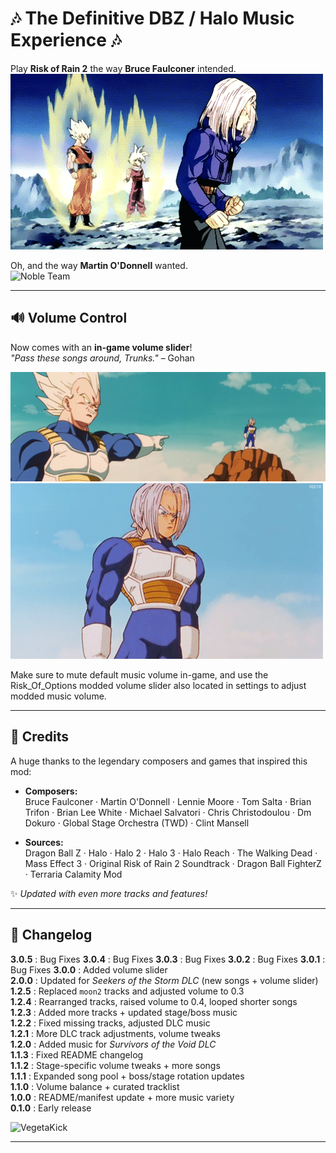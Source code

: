 # 🎶 The Definitive DBZ / Halo Music Experience 🎶  

Play **Risk of Rain 2** the way **Bruce Faulconer** intended.  
![The Saiyans](https://github.com/justyden/ROR2-Mod-Images/blob/main/docs/DBZ_ROR2_1.gif?raw=true)

Oh, and the way **Martin O'Donnell** wanted.  
![Noble Team](https://github.com/justyden/ROR2-Mod-Images/blob/main/docs/HALO_ROR2_1.gif?raw=true)

---

## 🔊 Volume Control  
Now comes with an **in-game volume slider**!  
*"Pass these songs around, Trunks."* – Gohan  

![Vegeta Pointing](https://github.com/justyden/ROR2-Mod-Images/blob/main/docs/DBZ_ROR2_2.png?raw=true)  
![Trunks](https://github.com/justyden/ROR2-Mod-Images/blob/main/docs/DBZ_ROR2_3.gif?raw=true)

Make sure to mute default music volume in-game, and use the Risk_Of_Options modded volume slider also located in settings to adjust modded music volume.

---

## 🙌 Credits  

A huge thanks to the legendary composers and games that inspired this mod:  

- **Composers:**  
  Bruce Faulconer · Martin O'Donnell · Lennie Moore · Tom Salta · Brian Trifon · Brian Lee White · Michael Salvatori · Chris Christodoulou · Dm Dokuro · Global Stage Orchestra (TWD) · Clint Mansell  

- **Sources:**  
  Dragon Ball Z · Halo · Halo 2 · Halo 3 · Halo Reach · The Walking Dead · Mass Effect 3 · Original Risk of Rain 2 Soundtrack · Dragon Ball FighterZ · Terraria Calamity Mod  

✨ *Updated with even more tracks and features!*  

---

## 📜 Changelog

**3.0.5** : Bug Fixes
**3.0.4** : Bug Fixes
**3.0.3** : Bug Fixes
**3.0.2** : Bug Fixes
**3.0.1** : Bug Fixes
**3.0.0** : Added volume slider  
**2.0.0** : Updated for *Seekers of the Storm DLC* (new songs + volume slider)  
**1.2.5** : Replaced `moon2` tracks and adjusted volume to 0.3  
**1.2.4** : Rearranged tracks, raised volume to 0.4, looped shorter songs  
**1.2.3** : Added more tracks + updated stage/boss music  
**1.2.2** : Fixed missing tracks, adjusted DLC music  
**1.2.1** : More DLC track adjustments, volume tweaks  
**1.2.0** : Added music for *Survivors of the Void DLC*  
**1.1.3** : Fixed README changelog  
**1.1.2** : Stage-specific volume tweaks + more songs  
**1.1.1** : Expanded song pool + boss/stage rotation updates  
**1.1.0** : Volume balance + curated tracklist  
**1.0.0** : README/manifest update + more music variety  
**0.1.0** : Early release  

![VegetaKick](https://github.com/RiPxEaZy/Gif/blob/main/VegetaKick.gif?raw=true)

---
